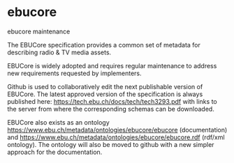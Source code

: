 # ebucore
ebucore maintenance

The EBUCore specification provides a common set of metadata for describing radio & TV media assets.

EBUCore is widely adopted and requires regular maintenance to address new requirements requested by implementers.

Github is used to collaboratively edit the next publishable version of EBUCore.
The latest approved version of the specification is always published here: https://tech.ebu.ch/docs/tech/tech3293.pdf 
with links to the server from where the corresponding schemas can be downloaded.

EBUCore also exists as an ontology https://www.ebu.ch/metadata/ontologies/ebucore/ebucore (documentation) and 
https://www.ebu.ch/metadata/ontologies/ebucore/ebucore.rdf (rdf/xml ontology). The ontology will also be moved 
to github with a new simpler approach for the documentation.


